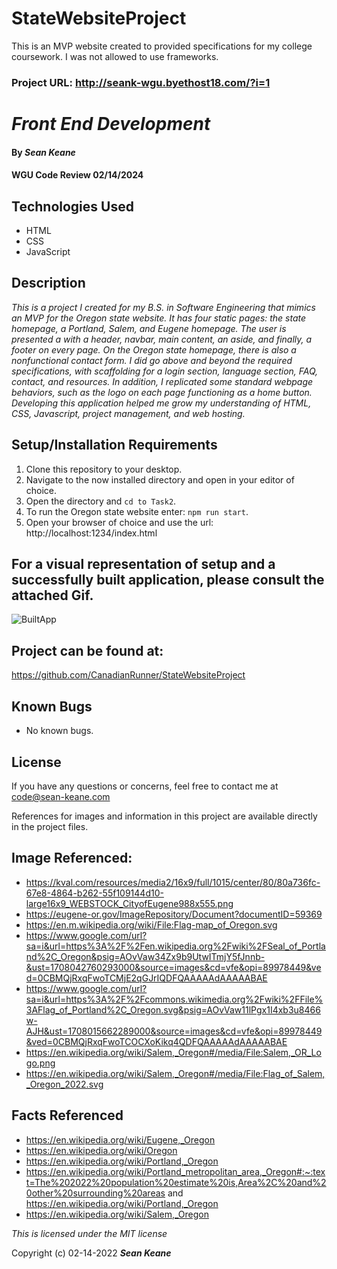# StateWebsiteProject
This is an MVP website created to provided specifications for my college coursework.
I was not allowed to use frameworks.

### Project URL: http://seank-wgu.byethost18.com/?i=1

# _Front End Development_

#### By _**Sean Keane**_

#### WGU Code Review 02/14/2024

## Technologies Used

* HTML
* CSS
* JavaScript


## Description
_This is a project I created for my B.S. in Software Engineering that mimics an MVP for the Oregon state website.  It has four static pages: the state homepage, a Portland, Salem, and Eugene homepage.  The user is presented a with a header, navbar, main content, an aside, and finally, a footer on every page.  On the Oregon state homepage, there is also a nonfunctional contact form.  I did go above and beyond the required specifications, with scaffolding for a login section, language section, FAQ, contact, and resources.  In addition, I replicated some standard webpage behaviors, such as the logo on each page functioning as a home button.    Developing this application helped me grow my understanding of HTML, CSS, Javascript, project management, and web hosting._


## Setup/Installation Requirements

1) Clone this repository to your desktop.
2) Navigate to the now installed directory and open in your editor of choice.
3) Open the directory and `cd to Task2`.
4) To run the Oregon state website enter: `npm run start`.
5) Open your browser of choice and use the url: http://localhost:1234/index.html

## For a visual representation of setup and a successfully built application, please consult the attached Gif.

![BuiltApp](WorkingApplication.gif)

## Project can be found at:
https://github.com/CanadianRunner/StateWebsiteProject

## Known Bugs

* No known bugs.


## License

If you have any questions or concerns, feel free to contact me at code@sean-keane.com

References for images and information in this project are available directly in the project files.

## Image Referenced:

* https://kval.com/resources/media2/16x9/full/1015/center/80/80a736fc-67e8-4864-b262-55f109144d10-large16x9_WEBSTOCK_CityofEugene988x555.png
* https://eugene-or.gov/ImageRepository/Document?documentID=59369
* https://en.m.wikipedia.org/wiki/File:Flag-map_of_Oregon.svg
* https://www.google.com/url?sa=i&url=https%3A%2F%2Fen.wikipedia.org%2Fwiki%2FSeal_of_Portland%2C_Oregon&psig=AOvVaw34Zx9b9UtwITmjY5fJnnb-&ust=1708042760293000&source=images&cd=vfe&opi=89978449&ved=0CBMQjRxqFwoTCMjE2qGJrIQDFQAAAAAdAAAAABAE
* https://www.google.com/url?sa=i&url=https%3A%2F%2Fcommons.wikimedia.org%2Fwiki%2FFile%3AFlag_of_Portland%2C_Oregon.svg&psig=AOvVaw11lPgx1I4xb3u8466w-AJH&ust=1708015662289000&source=images&cd=vfe&opi=89978449&ved=0CBMQjRxqFwoTCOCXoKikq4QDFQAAAAAdAAAAABAE
* https://en.wikipedia.org/wiki/Salem,_Oregon#/media/File:Salem,_OR_Logo.png
* https://en.wikipedia.org/wiki/Salem,_Oregon#/media/File:Flag_of_Salem,_Oregon_2022.svg

## Facts Referenced
* https://en.wikipedia.org/wiki/Eugene,_Oregon
* https://en.wikipedia.org/wiki/Oregon
* https://en.wikipedia.org/wiki/Portland,_Oregon
* https://en.wikipedia.org/wiki/Portland_metropolitan_area,_Oregon#:~:text=The%202022%20population%20estimate%20is,Area%2C%20and%20other%20surrounding%20areas and https://en.wikipedia.org/wiki/Portland,_Oregon
* https://en.wikipedia.org/wiki/Salem,_Oregon

*This is licensed under the MIT license*

Copyright (c) 02-14-2022 **_Sean Keane_**
